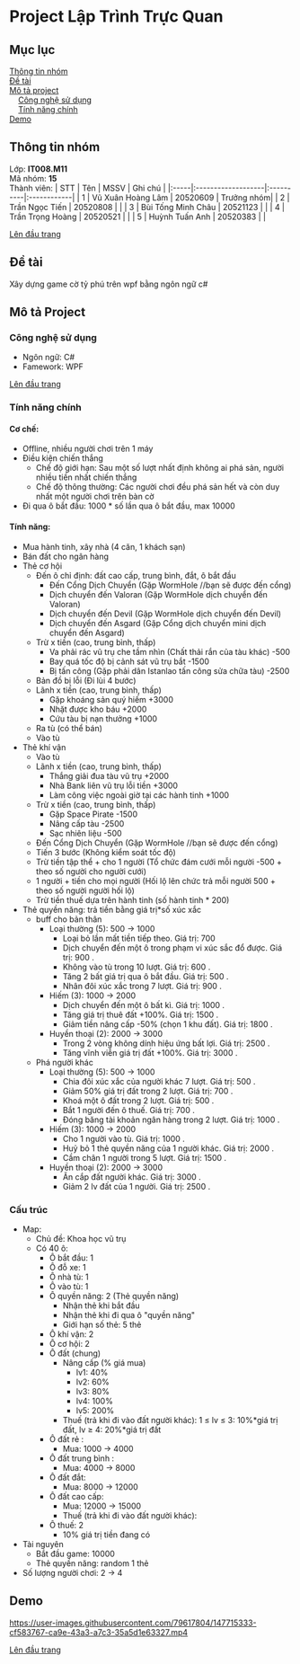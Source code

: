 # Project Lập Trình Trực Quan
<a name="top"><a>
## Mục lục

[Thông tin nhóm](#info)\
[Đề tài](#topic)\
[Mô tả project](#project)\
&nbsp;&nbsp;&nbsp; [Công nghệ sử dụng](#use)\
&nbsp;&nbsp;&nbsp; [Tính năng chính](#main-feature)\
[Demo](#demo)

## Thông tin nhóm <a name="info"></a>

Lớp: **IT008.M11** \
Mã nhóm: **15** \
Thành viên:
| STT  | Tên                | MSSV      | Ghi chú     |
|:-----|:-------------------|:----------|:------------|
|  1   |  Vũ Xuân Hoàng Lâm | 20520609  |  Trưởng nhóm|
|  2   |  Trần Ngọc Tiến    |  20520808 |             |
|  3   | Bùi Tống Minh Châu | 20521123  |             |
|  4   |  Trần Trọng Hoàng  |  20520521 |             |
|  5   | Huỳnh Tuấn Anh     | 20520383  |             |

[Lên đầu trang](#top)
## Đề tài <a name="topic"></a>

Xây dựng game cờ tỷ phú trên wpf bằng ngôn ngữ c#

## Mô tả Project <a name="project"></a>

### Công nghệ sử dụng <a name="use"></a>

- Ngôn ngữ: C#
- Famework: WPF 

[Lên đầu trang](#top)
### Tính năng chính <a name="main-feature"></a>
  #### Cơ chế:
  - Offline, nhiều người chơi trên 1 máy
  - Điều kiện chiến thắng
    - Chế độ giới hạn: Sau một số lượt nhất định không ai phá sản, người nhiều tiền nhất chiến thắng
    - Chế độ thông thường: Các người chơi đều phá sản hết và còn duy nhất một người chơi trên bàn cờ
  - Đi qua ô bắt đầu: 1000 * số lần qua ô bắt đầu, max 10000

  #### Tính năng:
  - Mua hành tinh, xây nhà (4 căn, 1 khách sạn)
  - Bán đất cho ngân hàng
  - Thẻ cơ hội
    - Đến ô chỉ định: đất cao cấp, trung bình, đắt, ô bắt đầu
        - Đến Cổng Dịch Chuyển (Gặp WormHole //bạn sẽ được đến cổng)
        - Dịch chuyển đến Valoran (Gặp WormHole dịch chuyển đến Valoran)
        - Dịch chuyển đến Devil (Gặp WormHole dịch chuyển đến Devil)
        - Dịch chuyển đến Asgard (Gặp Cổng dịch chuyển mini dịch chuyển đến Asgard)
    - Trừ x tiền (cao, trung bình, thấp)
        - Va phải rác vũ trụ che tầm nhìn (Chất thải rắn của tàu khác) -500
        - Bay quá tốc độ bị cảnh sát vũ trụ bắt -1500
        - Bị tấn công (Gặp phải dân Istanlao tấn công sửa chữa tàu) -2500
    - Bản đồ bị lỗi (Đi lùi 4 bước)
    - Lãnh x tiền (cao, trung bình, thấp)
        - Gặp khoáng sản quý hiếm +3000
        - Nhặt được kho báu +2000
        - Cứu tàu bị nạn thưởng +1000
    - Ra tù (có thể bán)
    - Vào tù
  - Thẻ khí vận
    - Vào tù
    - Lãnh x tiền (cao, trung bình, thấp)
        - Thắng giải đua tàu vũ trụ +2000
        - Nhà Bank liên vũ trụ lỗi tiền +3000
        - Làm công việc ngoài giờ tại các hành tinh +1000
    - Trừ x tiền (cao, trung bình, thấp)
        - Gặp Space Pirate -1500
        - Nâng cấp tàu -2500
        - Sạc nhiên liệu -500
    - Đến Cổng Dịch Chuyển (Gặp WormHole //bạn sẽ được đến cổng)
    - Tiến 3 bước (Không kiểm soát tốc độ)
    - Trừ tiền tập thể + cho 1 người (Tổ chức đám cưới mỗi người -500 + theo số người cho người cưới)
    - 1 người + tiền cho mọi người (Hối lộ lên chức trả mỗi người 500  + theo số người người hối lộ)
    - Trừ tiền thuế dựa trên hành tinh (số hành tinh * 200)
- Thẻ quyền năng: trả tiền bằng giá trị*số xúc xắc
    - buff cho bản thân
        - Loại thường (5): 500 → 1000
            - Loại bỏ lần mất tiền tiếp theo. Giá trị: 700
            - Dịch chuyển đến một ô trong phạm vi xúc sắc đổ được. Giá trị: 900 .
            - Không vào tù trong 10 lượt. Giá trị: 600 .
            - Tăng 2 bất giá trị qua ô bắt đầu. Giá trị: 500 .
            - Nhân đôi xúc xắc trong 7 lượt. Giá trị: 900 .
        - Hiếm (3): 1000 → 2000
            - Dịch chuyển đến một ô bất kì. Giá trị: 1000 .
            - Tăng giá trị thuê đất +100%. Giá trị: 1500 .
            - Giảm tiền nâng cấp -50% (chọn 1 khu đất). Giá trị: 1800 .
        - Huyền thoại (2): 2000 → 3000
            - Trong 2 vòng không dính hiệu ứng bất lợi. Giá trị: 2500 .
            - Tăng vĩnh viễn giá trị đất +100%. Giá trị: 3000 .
    - Phá người khác
        - Loại thường (5): 500 → 1000
            - Chia đôi xúc xắc của người khác 7 lượt. Giá trị: 500 .
            - Giảm 50% giá trị đất trong 2 lượt. Giá trị: 700 .
            - Khoá một ô đất trong 2 lượt. Giá trị: 500 .
            - Bắt 1 người đến ô thuế. Giá trị: 700 .
            - Đóng băng tài khoản ngân hàng trong 2 lượt. Giá trị: 1000 .
        - Hiếm (3): 1000 → 2000
            - Cho 1 người vào tù. Giá trị: 1000 .
            - Huỷ bỏ 1 thẻ quyền năng của 1 người khác. Giá trị: 2000 .
            - Cầm chân 1 người trong 5 lượt. Giá trị: 1500 .
        - Huyền thoại (2): 2000 → 3000
            - Ăn cắp đất người khác. Giá trị: 3000 .
            - Giảm 2 lv đất của 1 người. Giá trị: 2500 .
  
### Cấu trúc
  - Map:
    - Chủ đề: Khoa học vũ trụ
    - Có 40 ô:
        - Ô bắt đầu: 1
        - Ô đỗ xe: 1
        - Ô nhà tù: 1
        - Ô vào tù: 1
        - Ô quyền năng: 2 (Thẻ quyền năng)
            - Nhận thẻ khi bắt đầu
            - Nhận thẻ khi đi qua ô "quyền năng"
            - Giới hạn số thẻ: 5 thẻ
        - Ô khí vận: 2
        - Ô cơ hội: 2
        - Ô đất (chung)
            - Nâng cấp (% giá mua)
                - lv1: 40%
                - lv2: 60%
                - lv3: 80%
                - lv4: 100%
                - lv5: 200%
            - Thuế (trả khi đi vào đất người khác): 1 ≤ lv ≤ 3: 10%*giá trị đất, lv ≥ 4: 20%*giá trị đất
        - Ô đất rẻ :
            - Mua: 1000 → 4000
        - Ô đất trung bình :
            - Mua: 4000 → 8000
        - Ô đất đắt:
            - Mua: 8000 → 12000
        - Ô đất cao cấp:
            - Mua: 12000 → 15000
            - Thuế (trả khi đi vào đất người khác):
        - Ô thuế: 2
            - 10% giá trị tiền đang có
  - Tài nguyên
    - Bắt đầu game: 10000
    - Thẻ quyền năng: random 1 thẻ
  - Số lượng người chơi: 2 -> 4

## Demo <a name="demo"></a>
  
  https://user-images.githubusercontent.com/79617804/147715333-cf583767-ca9e-43a3-a7c3-35a5d1e63327.mp4
  
[Lên đầu trang](#top)
